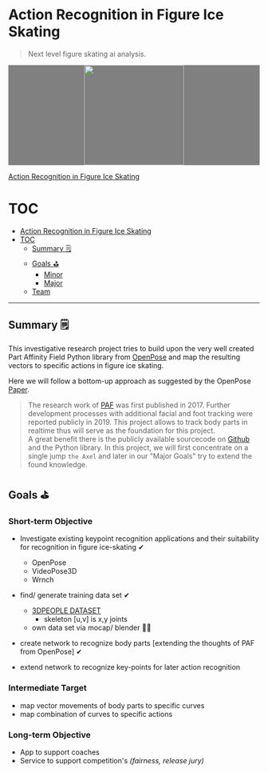 # Action Recognition in Figure Ice Skating

> Next level figure skating ai analysis.

<p style="text-align:center; background-color: gray;"><img src="axel_paf.gif" width="200px"></p>

[Action Recognition in Figure Ice Skating](#action-recognition-in-figure-ice-skating)

# TOC

- [Action Recognition in Figure Ice Skating](#action-recognition-in-figure-ice-skating)
- [TOC](#toc)
  - [Summary 🗒](#summary-%f0%9f%97%92)
  - [Goals ⛳️](#goals-%e2%9b%b3%ef%b8%8f)
    - [Minor](#minor)
    - [Major](#major)
  - [Team](#team)

---

## Summary 🗒

This investigative research project tries to build upon the very well created Part Affinity Field Python library from [OpenPose](https://arxiv.org/pdf/1812.08008.pdf) and map the resulting vectors to specific actions in figure ice skating.

Here we will follow a bottom-up approach as suggested by the OpenPose [Paper](https://arxiv.org/pdf/1812.08008.pdf).

> The research work of [PAF](https://github.com/CMU-Perceptual-Computing-Lab/openpose) was first published in 2017. Further development processes with additional facial and foot tracking were reported publicly in 2019. This project allows to track body parts in realtime thus will serve as the foundation for this project.  
> A great benefit there is the publicly available sourcecode on [Github](https://github.com/CMU-Perceptual-Computing-Lab/openpose) and the Python library.
> In this project, we will first concentrate on a single jump `the Axel` and later in our "Major Goals" try to extend the found knowledge.

## Goals ⛳️
### Short-term Objective
- Investigate existing keypoint recognition applications and their suitability for recognition in figure ice-skating ✔
    - OpenPose
    - VideoPose3D
    - Wrnch
- find/ generate training data set ✔
    - [3DPEOPLE DATASET](https://cv.iri.upc-csic.es/)
        - skeleton [u,v] is x,y joints
    - own data set via mocap/ blender 🛑🛑
    
- create network to recognize body parts [extending the thoughts of PAF from OpenPose] ✔
- extend network to recognize key-points for later action recognition
### Intermediate Target
- map vector movements of body parts to specific curves
- map combination of curves to specific actions

### Long-term Objective
- App to support coaches
- Service to support competition's _(fairness, release jury)_

